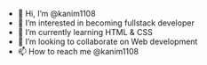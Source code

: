 - 👋 Hi, I’m @kanim1108
- 👀 I’m interested in becoming fullstack developer
- 🌱 I’m currently learning HTML & CSS
- 💞️ I’m looking to collaborate on Web development 
- 📫 How to reach me @kanim1108

<!---
kanim1108/kanim1108 is a ✨ special ✨ repository because its `README.md` (this file) appears on your GitHub profile.
You can click the Preview link to take a look at your changes.
--->
